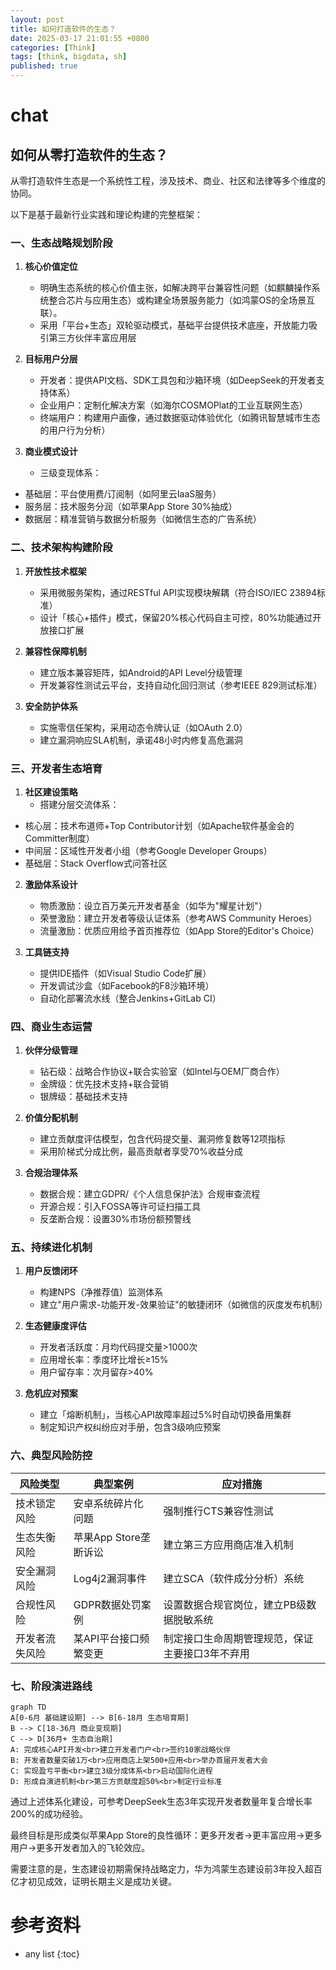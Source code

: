 ```yaml
---
layout: post
title: 如何打造软件的生态？
date: 2025-03-17 21:01:55 +0800
categories: [Think]
tags: [think, bigdata, sh]
published: true
---
```


# chat

## 如何从零打造软件的生态？

从零打造软件生态是一个系统性工程，涉及技术、商业、社区和法律等多个维度的协同。

以下是基于最新行业实践和理论构建的完整框架：

### 一、生态战略规划阶段
1. **核心价值定位**
   - 明确生态系统的核心价值主张，如解决跨平台兼容性问题（如麒麟操作系统整合芯片与应用生态）或构建全场景服务能力（如鸿蒙OS的全场景互联）。
   - 采用「平台+生态」双轮驱动模式，基础平台提供技术底座，开放能力吸引第三方伙伴丰富应用层

2. **目标用户分层**
   - 开发者：提供API文档、SDK工具包和沙箱环境（如DeepSeek的开发者支持体系）
   - 企业用户：定制化解决方案（如海尔COSMOPlat的工业互联网生态）
   - 终端用户：构建用户画像，通过数据驱动体验优化（如腾讯智慧城市生态的用户行为分析）

3. **商业模式设计**
   - 三级变现体系：
* 基础层：平台使用费/订阅制（如阿里云IaaS服务）
* 服务层：技术服务分润（如苹果App Store 30%抽成）
* 数据层：精准营销与数据分析服务（如微信生态的广告系统）

### 二、技术架构构建阶段
1. **开放性技术框架**
   - 采用微服务架构，通过RESTful API实现模块解耦（符合ISO/IEC 23894标准）
   - 设计「核心+插件」模式，保留20%核心代码自主可控，80%功能通过开放接口扩展

2. **兼容性保障机制**
   - 建立版本兼容矩阵，如Android的API Level分级管理
   - 开发兼容性测试云平台，支持自动化回归测试（参考IEEE 829测试标准）

3. **安全防护体系**
   - 实施零信任架构，采用动态令牌认证（如OAuth 2.0）
   - 建立漏洞响应SLA机制，承诺48小时内修复高危漏洞

### 三、开发者生态培育
1. **社区建设策略**
   - 搭建分层交流体系：
* 核心层：技术布道师+Top Contributor计划（如Apache软件基金会的Committer制度）
* 中间层：区域性开发者小组（参考Google Developer Groups）
* 基础层：Stack Overflow式问答社区

2. **激励体系设计**
   - 物质激励：设立百万美元开发者基金（如华为"耀星计划"）
   - 荣誉激励：建立开发者等级认证体系（参考AWS Community Heroes）
   - 流量激励：优质应用给予首页推荐位（如App Store的Editor's Choice）

3. **工具链支持**
   - 提供IDE插件（如Visual Studio Code扩展）
   - 开发调试沙盒（如Facebook的F8沙箱环境）
   - 自动化部署流水线（整合Jenkins+GitLab CI）

### 四、商业生态运营
1. **伙伴分级管理**
   - 钻石级：战略合作协议+联合实验室（如Intel与OEM厂商合作）
   - 金牌级：优先技术支持+联合营销
   - 银牌级：基础技术支持

2. **价值分配机制**
   - 建立贡献度评估模型，包含代码提交量、漏洞修复数等12项指标
   - 采用阶梯式分成比例，最高贡献者享受70%收益分成

3. **合规治理体系**
   - 数据合规：建立GDPR/《个人信息保护法》合规审查流程
   - 开源合规：引入FOSSA等许可证扫描工具
   - 反垄断合规：设置30%市场份额预警线

### 五、持续进化机制
1. **用户反馈闭环**
   - 构建NPS（净推荐值）监测体系
   - 建立"用户需求-功能开发-效果验证"的敏捷闭环（如微信的灰度发布机制）

2. **生态健康度评估**
   - 开发者活跃度：月均代码提交量>1000次
   - 应用增长率：季度环比增长≥15%
   - 用户留存率：次月留存>40%

3. **危机应对预案**
   - 建立「熔断机制」，当核心API故障率超过5%时自动切换备用集群
   - 制定知识产权纠纷应对手册，包含3级响应预案

### 六、典型风险防控

| 风险类型         | 典型案例                 | 应对措施                                                                 |
|------------------|--------------------------|--------------------------------------------------------------------------|
| 技术锁定风险     | 安卓系统碎片化问题       | 强制推行CTS兼容性测试                                             |
| 生态失衡风险     | 苹果App Store垄断诉讼    | 建立第三方应用商店准入机制                                         |
| 安全漏洞风险     | Log4j2漏洞事件           | 建立SCA（软件成分分析）系统                                        |
| 合规性风险       | GDPR数据处罚案例         | 设置数据合规官岗位，建立PB级数据脱敏系统                           |
| 开发者流失风险   | 某API平台接口频繁变更    | 制定接口生命周期管理规范，保证主要接口3年不弃用                   |


### 七、阶段演进路线
```mermaid
graph TD
A[0-6月 基础建设期] --> B[6-18月 生态培育期]
B --> C[18-36月 商业变现期]
C --> D[36月+ 生态自治期]
A: 完成核心API开发<br>建立开发者门户<br>签约10家战略伙伴
B: 开发者数量突破1万<br>应用商店上架500+应用<br>举办首届开发者大会
C: 实现盈亏平衡<br>建立3级分成体系<br>启动国际化进程
D: 形成自演进机制<br>第三方贡献度超50%<br>制定行业标准
```


通过上述体系化建设，可参考DeepSeek生态3年实现开发者数量年复合增长率200%的成功经验。

最终目标是形成类似苹果App Store的良性循环：更多开发者→更丰富应用→更多用户→更多开发者加入的飞轮效应。

需要注意的是，生态建设初期需保持战略定力，华为鸿蒙生态建设前3年投入超百亿才初见成效，证明长期主义是成功关键。

# 参考资料

* any list
{:toc}
